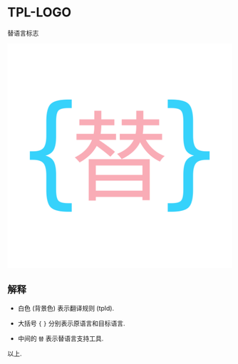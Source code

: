 # TPL-LOGO

替语言标志

![`{替}`](./tpl-logo-1024.png)

## 解释

- 白色 (背景色) 表示翻译规则 (tpld).

- 大括号 `{` `}` 分别表示原语言和目标语言.

- 中间的 `替` 表示替语言支持工具.

以上.
